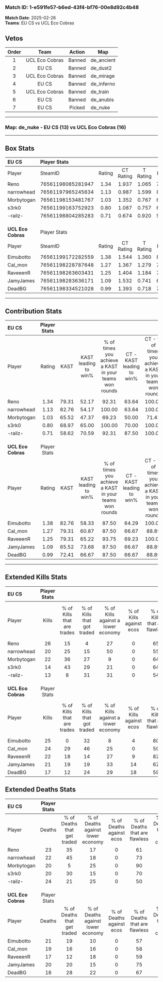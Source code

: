 ### Match ID: 1-e591fe57-b6ed-43f4-bf76-00e8d92c4b48  
**Match Date**: 2025-02-26  
**Teams**: EU CS vs UCL Eco Cobras  

## Vetos  

| Order | Team | Action | Map |
| :---: | :--: | :----: | --- |
| 1 | UCL Eco Cobras | Banned | de_ancient |
| 2 | EU CS | Banned | de_dust2 |
| 3 | UCL Eco Cobras | Banned | de_mirage |
| 4 | EU CS | Banned | de_inferno |
| 5 | UCL Eco Cobras | Banned | de_train |
| 6 | EU CS | Banned | de_anubis |
| 7 | EU CS | Picked | de_nuke |

---  

### **Map**: de_nuke - EU CS (13) vs UCL Eco Cobras (16)  
---  

## Box Stats  

| **EU CS**          | Player Stats      |        |           |          |       |       |       |         |        |      |     |
| :- | :- | :-: | :-: | :-: | :-: | :-: | :-: | :-: | :-: | :-: | :-: |
| Player             | SteamID           | Rating | CT Rating | T Rating | KAST  |  ADR  | Kills | Assists | Deaths | K/D  | HS% |
| Reno               | 76561198085281947 |  1.34  |   1.937   |  1.065   | 79.31 | 99.2  |  26   |    8    |   23   | 1.13 | 65  |
| narrowhead         | 76561197965245634 |  1.13  |   0.987   |  1.599   | 82.76 | 78.5  |  20   |    6    |   22   | 0.91 | 25  |
| Morbytogan         | 76561198153481767 |  1.03  |   1.352   |  0.767   | 65.52 | 61.3  |  22   |    2    |   20   | 1.10 | 40  |
| s3rk0              | 76561199163752923 |  0.80  |   1.087   |  0.757   | 68.97 | 52.1  |  14   |    5    |   20   | 0.70 |  7  |
| -railz-            | 76561198804285283 |  0.71  |   0.674   |  0.920   | 58.62 | 76.2  |  13   |    8    |   24   | 0.54 | 76  |
|                    |                   |        |           |          |       |       |       |         |        |      |     |
|                    |                   |        |           |          |       |       |       |         |        |      |     |
|                    |                   |        |           |          |       |       |       |         |        |      |     |
| **UCL Eco Cobras** | Player Stats      |        |           |          |       |       |       |         |        |      |     |
| Player             | SteamID           | Rating | CT Rating | T Rating | KAST  |  ADR  | Kills | Assists | Deaths | K/D  | HS% |
| Eimubotto          | 76561199172282559 |  1.38  |   1.544   |  1.360   | 82.76 | 100.8 |  25   |   10    |   21   | 1.19 | 48  |
| Cal_mon            | 76561198228787648 |  1.27  |   1.367   |  1.279   | 79.31 | 78.3  |  24   |    3    |   19   | 1.26 | 37  |
| RaveeenR           | 76561198263603431 |  1.25  |   1.404   |  1.184   | 79.31 | 71.6  |  22   |   11    |   17   | 1.29 | 40  |
| JamyJames          | 76561198283636171 |  1.09  |   1.532   |  0.741   | 65.52 | 84.0  |  21   |    7    |   20   | 1.05 | 47  |
| DeadBG             | 76561198334521028 |  0.99  |   1.393   |  0.718   | 72.41 | 63.0  |  17   |    7    |   18   | 0.94 | 17  |
---  

## Contribution Stats  

| **EU CS**          | Player Stats |       |                      |                                                        |                           |                                                             |                          |                                                            |
| :- | :-: | :-: | :-: | :-: | :-: | :-: | :-: | :-: |
| Player             |    Rating    | KAST  | KAST leading to win% | % of times you achieve a KAST in your teams won rounds | CT - KAST leading to win% | CT - % of times you achieve a KAST in your teams won rounds | T - KAST leading to win% | T - % of times you achieve a KAST in your teams won rounds |
| Reno               |     1.34     | 79.31 |        52.17         |                         92.31                          |           63.64           |                           100.00                            |          41.67           |                           83.33                            |
| narrowhead         |     1.13     | 82.76 |        54.17         |                         100.00                         |           63.64           |                           100.00                            |          46.15           |                           100.00                           |
| Morbytogan         |     1.03     | 65.52 |        47.37         |                         69.23                          |           50.00           |                            71.43                            |          44.44           |                           66.67                            |
| s3rk0              |     0.80     | 68.97 |        65.00         |                         100.00                         |           70.00           |                           100.00                            |          60.00           |                           100.00                           |
| -railz-            |     0.71     | 58.62 |        70.59         |                         92.31                          |           87.50           |                           100.00                            |          55.56           |                           83.33                            |
|                    |              |       |                      |                                                        |                           |                                                             |                          |                                                            |
|                    |              |       |                      |                                                        |                           |                                                             |                          |                                                            |
|                    |              |       |                      |                                                        |                           |                                                             |                          |                                                            |
| **UCL Eco Cobras** | Player Stats |       |                      |                                                        |                           |                                                             |                          |                                                            |
| Player             |    Rating    | KAST  | KAST leading to win% | % of times you achieve a KAST in your teams won rounds | CT - KAST leading to win% | CT - % of times you achieve a KAST in your teams won rounds | T - KAST leading to win% | T - % of times you achieve a KAST in your teams won rounds |
| Eimubotto          |     1.38     | 82.76 |        58.33         |                         87.50                          |           64.29           |                           100.00                            |          50.00           |                           71.43                            |
| Cal_mon            |     1.27     | 79.31 |        60.87         |                         87.50                          |           66.67           |                            88.89                            |          54.55           |                           85.71                            |
| RaveeenR           |     1.25     | 79.31 |        65.22         |                         93.75                          |           69.23           |                           100.00                            |          60.00           |                           85.71                            |
| JamyJames          |     1.09     | 65.52 |        73.68         |                         87.50                          |           66.67           |                            88.89                            |          85.71           |                           85.71                            |
| DeadBG             |     0.99     | 72.41 |        66.67         |                         87.50                          |           66.67           |                            88.89                            |          66.67           |                           85.71                            |
---  

## Extended Kills Stats  

| **EU CS**          | Player Stats |                            |                            |                                    |                         |                              |                                 |                                       |                    |           |
| :- | :-: | :-: | :-: | :-: | :-: | :-: | :-: | :-: | :-: | :-: |
| Player             |    Kills     | % of Kills that are trades | % of Kills that got traded | % of Kills against a lower economy | % of Kills against ecos | % of Kills that are flawless | % of Kills that are close duels | % of Kills that are assisted by flash | Pistol Round Kills | AWP Kills |
| Reno               |      26      |             15             |             4              |                 27                 |            0            |              65              |                0                |                   0                   |         1          |     0     |
| narrowhead         |      20      |             25             |             15             |                 50                 |            0            |              55              |                5                |                   0                   |         0          |     0     |
| Morbytogan         |      22      |             36             |             27             |                 9                  |            0            |              64              |               14                |                   0                   |         4          |     0     |
| s3rk0              |      14      |             43             |             29             |                 21                 |            0            |              64              |                0                |                   0                   |         0          |     5     |
| -railz-            |      13      |             8              |             31             |                 31                 |            0            |              54              |                8                |                   0                   |         0          |     0     |
|                    |              |                            |                            |                                    |                         |                              |                                 |                                       |                    |           |
|                    |              |                            |                            |                                    |                         |                              |                                 |                                       |                    |           |
|                    |              |                            |                            |                                    |                         |                              |                                 |                                       |                    |           |
| **UCL Eco Cobras** | Player Stats |                            |                            |                                    |                         |                              |                                 |                                       |                    |           |
| Player             |    Kills     | % of Kills that are trades | % of Kills that got traded | % of Kills against a lower economy | % of Kills against ecos | % of Kills that are flawless | % of Kills that are close duels | % of Kills that are assisted by flash | Pistol Round Kills | AWP Kills |
| Eimubotto          |      25      |             0              |             32             |                 8                  |            4            |              80              |                0                |                   0                   |         1          |     0     |
| Cal_mon            |      24      |             29             |             46             |                 25                 |            0            |              50              |                8                |                   8                   |         0          |     0     |
| RaveeenR           |      22      |             18             |             14             |                 27                 |            9            |              82              |                5                |                   0                   |         5          |     2     |
| JamyJames          |      21      |             19             |             19             |                 33                 |           14            |              62              |               10                |                   5                   |         3          |     0     |
| DeadBG             |      17      |             12             |             24             |                 29                 |           18            |              59              |                6                |                   0                   |         1          |     0     |
## Extended Deaths Stats  

| **EU CS**          | Player Stats |                             |                                   |                          |                               |                            |                           |               |
| :- | :-: | :-: | :-: | :-: | :-: | :-: | :-: | :-: |
| Player             |    Deaths    | % of Deaths that get traded | % of Deaths against lower economy | % of Deaths against ecos | % of Deaths that are flawless | % of Deaths that are close | % of Deaths while blinded | Deaths to AWP |
| Reno               |      23      |             35              |                17                 |            0             |              61               |             4              |             9             |       0       |
| narrowhead         |      22      |             45              |                18                 |            0             |              73               |             0              |             0             |       1       |
| Morbytogan         |      20      |              5              |                25                 |            0             |              90               |             0              |             0             |       0       |
| s3rk0              |      20      |             30              |                15                 |            0             |              70               |             10             |             0             |       1       |
| -railz-            |      24      |             21              |                25                 |            0             |              50               |             13             |             4             |       0       |
|                    |              |                             |                                   |                          |                               |                            |                           |               |
|                    |              |                             |                                   |                          |                               |                            |                           |               |
|                    |              |                             |                                   |                          |                               |                            |                           |               |
| **UCL Eco Cobras** | Player Stats |                             |                                   |                          |                               |                            |                           |               |
| Player             |    Deaths    | % of Deaths that get traded | % of Deaths against lower economy | % of Deaths against ecos | % of Deaths that are flawless | % of Deaths that are close | % of Deaths while blinded | Deaths to AWP |
| Eimubotto          |      21      |             19              |                10                 |            0             |              57               |             10             |             0             |       1       |
| Cal_mon            |      19      |             16              |                16                 |            0             |              58               |             5              |             0             |       1       |
| RaveeenR           |      17      |             12              |                18                 |            0             |              59               |             6              |             0             |       0       |
| JamyJames          |      20      |             20              |                15                 |            0             |              75               |             5              |             0             |       1       |
| DeadBG             |      18      |             28              |                22                 |            0             |              67               |             0              |             0             |       2       |
